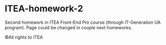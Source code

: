# ITEA-homework-2
Second homework in ITEA Front-End Pro course (through IT-Generation UA program).
Page could be changed in couple next homeworks.


©All rights to ITEA
